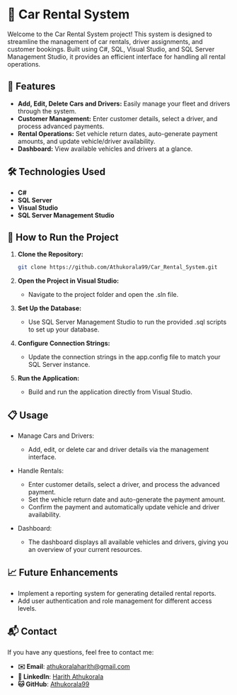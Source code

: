 # 🚗 Car Rental System

Welcome to the Car Rental System project! This system is designed to streamline the management of car rentals, driver assignments, and customer bookings. Built using C#, SQL, Visual Studio, and SQL Server Management Studio, it provides an efficient interface for handling all rental operations.

## 🌟 Features

- **Add, Edit, Delete Cars and Drivers:** Easily manage your fleet and drivers through the system.
- **Customer Management:** Enter customer details, select a driver, and process advanced payments.
- **Rental Operations:** Set vehicle return dates, auto-generate payment amounts, and update vehicle/driver availability.
- **Dashboard:** View available vehicles and drivers at a glance.

## 🛠️ Technologies Used

- **C#**
- **SQL Server**
- **Visual Studio**
- **SQL Server Management Studio**

## 🚀 How to Run the Project

1. **Clone the Repository:**

   ```bash
   git clone https://github.com/Athukorala99/Car_Rental_System.git
2. **Open the Project in Visual Studio:**

    - Navigate to the project folder and open the .sln file.
      
3. **Set Up the Database:**
    - Use SQL Server Management Studio to run the provided .sql scripts to set up your database.

5. **Configure Connection Strings:**
    - Update the connection strings in the app.config file to match your SQL Server instance.
      
6. **Run the Application:**

    - Build and run the application directly from Visual Studio.
## 📋 Usage
- Manage Cars and Drivers:

  - Add, edit, or delete car and driver details via the management interface.
- Handle Rentals:

  - Enter customer details, select a driver, and process the advanced payment.
  - Set the vehicle return date and auto-generate the payment amount.
  - Confirm the payment and automatically update vehicle and driver availability.
- Dashboard:

  - The dashboard displays all available vehicles and drivers, giving you an overview of your current resources.
## 📈 Future Enhancements
- Implement a reporting system for generating detailed rental reports.
- Add user authentication and role management for different access levels.

## 📬 Contact

If you have any questions, feel free to contact me:

- **✉️ Email**: [athukoralaharith@gmail.com](mailto:athukoralaharith@gmail.com)
- **🔗 LinkedIn**: [Harith Athukorala](https://www.linkedin.com/in/harith-a-805b84107)
- **🐱 GitHub**: [Athukorala99](https://github.com/Athukorala99)
